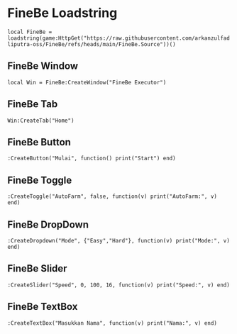 # FineBe Loadstring
``local FineBe = loadstring(game:HttpGet("https://raw.githubusercontent.com/arkanzulfadliputra-oss/FineBe/refs/heads/main/FineBe.Source"))()``

## FineBe Window
``local Win = FineBe:CreateWindow("FineBe Executor")``

## FineBe Tab
``Win:CreateTab("Home")``

## FineBe Button
``:CreateButton("Mulai", function() print("Start") end)``

## FineBe Toggle
``:CreateToggle("AutoFarm", false, function(v) print("AutoFarm:", v) end)``
## FineBe DropDown
``:CreateDropdown("Mode", {"Easy","Hard"}, function(v) print("Mode:", v) end)``
## FineBe Slider
``:CreateSlider("Speed", 0, 100, 16, function(v) print("Speed:", v) end)``
## FineBe TextBox
``:CreateTextBox("Masukkan Nama", function(v) print("Nama:", v) end)``
